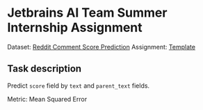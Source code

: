 # Jetbrains AI Team Summer Internship Assignment

Dataset: [Reddit Comment Score Prediction](https://www.kaggle.com/ehallmar/reddit-comment-score-prediction/data)
Assignment: [Template](Assignment.ipynb)

## Task description
Predict `score` field by `text` and `parent_text` fields.

Metric: Mean Squared Error